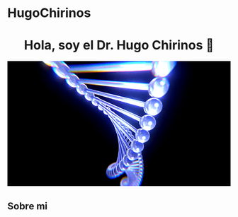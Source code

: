 # HugoChirinos
<div align="center">
<h1 align="center">Hola, soy el Dr. Hugo Chirinos 👋</h1>
</div>
<img src="d36250168ce18f3484053c0ed9221cbd.gif">

## Sobre mi
